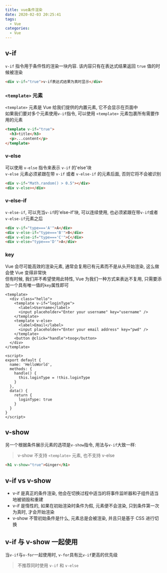 ```yaml
---
title: vue条件渲染
date: 2020-02-03 20:25:41
tags:
  - Vue
categories:
  - Vue
---
```


## v-if

`v-if` 指令用于条件性的渲染一块内容. 该内容只有在表达式结果返回 `true` 值的时候被渲染

```html
<div v-if="true">v-if表达式结果为真时显示</div>
```

### `<template>` 元素

`<template>` 元素是 Vue 给我们提供的内置元素, 它不会显示在页面中  
如果我们要对多个元素使用`v-if`指令, 可以使用 `<template>` 元素包裹所有需要作用的元素

```html
<template v-if="true">
  <h3>title</h3>
  <p>...content</p>
</template>
```

### v-else

可以使用 `v-else` 指令来表示 `v-if` 的'else'块  
`v-else` 元素必须紧跟在带 `v-if` 或者 `v-else-if` 的元素后面, 否则它将不会被识别

```html
<div v-if="Math.random() > 0.5"></div>
<div v-else></div>
```

### v-else-if

`v-else-if`, 可以充当`v-if`的'else-if'块, 可以连续使用, 也必须紧跟在带`v-if`或者`v-else-if`元素之后

```html
<div v-if="type==='A'">A</div>
<div v-else-if="type==='B'">B</div>
<div v-else-if="type==='C'">C</div>
<div v-else="type==='D'">A</div>
```

### key

Vue 会尽可能高效的渲染元素, 通常会复用已有元素而不是从头开始渲染, 这么做会使 Vue 变得非常快  
但有时候, 我们并不希望使用此特性, Vue 为我们一种方式来表达不复用, 只需要添加一个具有唯一值的`key`属性即可

```vue
<template>
  <div class="hello">
    <template v-if="loginType">
      <label>Username</label>
      <input placeholder="Enter your username" key="username" />
    </template>
    <template v-else>
      <label>Email</label>
      <input placeholder="Enter your email address" key="pwd" />
    </template>
    <button @click="handle">toog</button>
  </div>
</template>

<script>
export default {
  name: 'HelloWorld',
  methods: {
    handle() {
      this.loginType = !this.loginType
    }
  },
  data() {
    return {
      loginType: true
    }
  }
}
</script>
```

## v-show

另一个根据条件展示元素的选项是`v-show`指令, 用法与`v-if`大致一样:

> v-show 不支持 `<template>` 元素, 也不支持 v-else

```html
<h1 v-show="true">Ginger</h1>
```

## v-if vs v-show

- v-if 是真正的条件渲染, 他会在切换过程中适当的将事件监听器和子组件适当地被销毁和重建
- v-if 是惰性的, 如果在初始渲染时条件为假, 元素便不会渲染, 只到条件第一次为真时, 才会开始渲染
- v-show 不管初始条件是什么, 元素总是会被渲染, 并且只是基于 CSS 进行切换

## v-if 与 v-show 一起使用

当`v-if`与`v-for`一起使用时, `v-for`具有比`v-if`更高的优先级

> 不推荐同时使用 `v-if` 和 `v-else`
